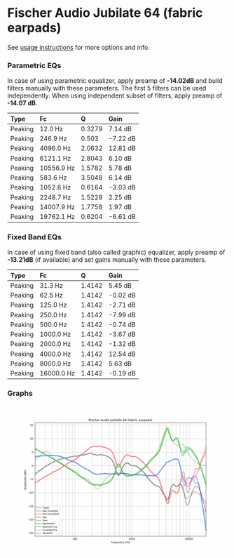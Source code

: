 # Fischer Audio Jubilate 64 (fabric earpads)
See [usage instructions](https://github.com/jaakkopasanen/AutoEq#usage) for more options and info.

### Parametric EQs
In case of using parametric equalizer, apply preamp of **-14.02dB** and build filters manually
with these parameters. The first 5 filters can be used independently.
When using independent subset of filters, apply preamp of **-14.07 dB**.

| Type    | Fc         |      Q | Gain     |
|:--------|:-----------|:-------|:---------|
| Peaking | 12.0 Hz    | 0.3279 | 7.14 dB  |
| Peaking | 246.9 Hz   | 0.503  | -7.22 dB |
| Peaking | 4096.0 Hz  | 2.0632 | 12.81 dB |
| Peaking | 6121.1 Hz  | 2.8043 | 6.10 dB  |
| Peaking | 10556.9 Hz | 1.5782 | 5.78 dB  |
| Peaking | 583.6 Hz   | 3.5048 | 6.14 dB  |
| Peaking | 1052.6 Hz  | 0.6164 | -3.03 dB |
| Peaking | 2248.7 Hz  | 1.5228 | 2.25 dB  |
| Peaking | 14007.9 Hz | 1.7758 | 1.97 dB  |
| Peaking | 19762.1 Hz | 0.6204 | -6.61 dB |

### Fixed Band EQs
In case of using fixed band (also called graphic) equalizer, apply preamp of **-13.21dB**
(if available) and set gains manually with these parameters.

| Type    | Fc         |      Q | Gain     |
|:--------|:-----------|:-------|:---------|
| Peaking | 31.3 Hz    | 1.4142 | 5.45 dB  |
| Peaking | 62.5 Hz    | 1.4142 | -0.02 dB |
| Peaking | 125.0 Hz   | 1.4142 | -2.71 dB |
| Peaking | 250.0 Hz   | 1.4142 | -7.99 dB |
| Peaking | 500.0 Hz   | 1.4142 | -0.74 dB |
| Peaking | 1000.0 Hz  | 1.4142 | -3.67 dB |
| Peaking | 2000.0 Hz  | 1.4142 | -1.32 dB |
| Peaking | 4000.0 Hz  | 1.4142 | 12.54 dB |
| Peaking | 8000.0 Hz  | 1.4142 | 5.63 dB  |
| Peaking | 16000.0 Hz | 1.4142 | -0.19 dB |

### Graphs
![](./Fischer%20Audio%20Jubilate%2064%20(fabric%20earpads).png)